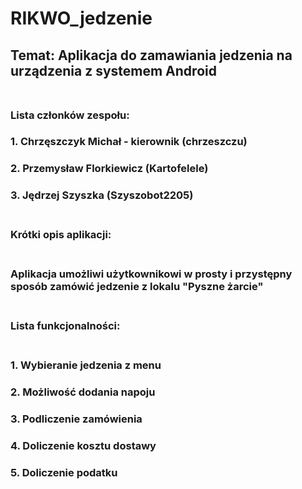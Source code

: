 # RIKWO_jedzenie </br>
## Temat: Aplikacja do zamawiania jedzenia na urządzenia z systemem Android </br> </br>
### Lista członków zespołu: </br>
### 1. Chrzęszczyk Michał - kierownik (chrzeszczu)
### 2. Przemysław Florkiewicz (Kartofelele)
### 3. Jędrzej Szyszka (Szyszobot2205) </br> </br>
### Krótki opis aplikacji:</br> </br>
### Aplikacja umożliwi użytkownikowi w prosty i przystępny sposób zamówić jedzenie z lokalu "Pyszne żarcie" </br> </br>
### Lista funkcjonalności: </br></br>
### 1. Wybieranie jedzenia z menu
### 2. Możliwość dodania napoju
### 3. Podliczenie zamówienia
### 4. Doliczenie kosztu dostawy
### 5. Doliczenie podatku

